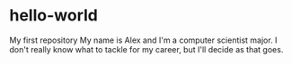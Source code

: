 # hello-world
My first repository
My name is Alex and I'm a computer scientist major. I don't really know what to tackle for my career, but I'll decide
as that goes.
